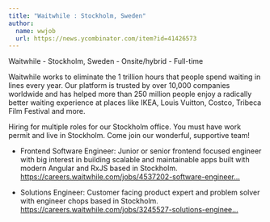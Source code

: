 ```yaml
---
title: "Waitwhile : Stockholm, Sweden"
author:
  name: wwjob
  url: https://news.ycombinator.com/item?id=41426573
---
```

Waitwhile - Stockholm, Sweden - Onsite&#x2F;hybrid - Full-time

Waitwhile works to eliminate the 1 trillion hours that people spend waiting in lines every year. Our platform is trusted by over 10,000 companies worldwide and has helped more than 250 million people enjoy a radically better waiting experience at places like IKEA, Louis Vuitton, Costco, Tribeca Film Festival and more.

Hiring for multiple roles for our Stockholm office. You must have work permit and live in Stockholm. Come join our wonderful, supportive team!

- Frontend Software Engineer: Junior or senior frontend focused engineer with big interest in building scalable and maintainable apps built with modern Angular and RxJS based in Stockholm. <a href="https:&#x2F;&#x2F;careers.waitwhile.com&#x2F;jobs&#x2F;4537202-software-engineer-frontend" rel="nofollow">https:&#x2F;&#x2F;careers.waitwhile.com&#x2F;jobs&#x2F;4537202-software-engineer...</a>

- Solutions Engineer: Customer facing product expert and problem solver with engineer chops based in Stockholm. <a href="https:&#x2F;&#x2F;careers.waitwhile.com&#x2F;jobs&#x2F;3245527-solutions-engineer" rel="nofollow">https:&#x2F;&#x2F;careers.waitwhile.com&#x2F;jobs&#x2F;3245527-solutions-enginee...</a>
